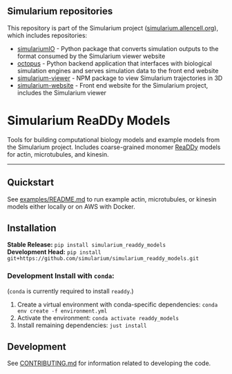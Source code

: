 ## Simularium repositories
This repository is part of the Simularium project ([simularium.allencell.org](https://simularium.allencell.org)), which includes repositories:
- [simulariumIO](https://github.com/simularium/simulariumio) - Python package that converts simulation outputs to the format consumed by the Simularium viewer website
- [octopus](https://github.com/simularium/octopus) - Python backend application that interfaces with biological simulation engines and serves simulation data to the front end website
- [simularium-viewer](https://github.com/simularium/simularium-viewer) - NPM package to view Simularium trajectories in 3D
- [simularium-website](https://github.com/simularium/simularium-website) - Front end website for the Simularium project, includes the Simularium viewer

# Simularium ReaDDy Models
Tools for building computational biology models and example models from the Simularium project. Includes coarse-grained monomer [ReaDDy](https://readdy.github.io/) models for actin, microtubules, and kinesin.

---

## Quickstart

See [examples/README.md](examples/README.md) to run example actin, microtubules, or kinesin models either locally or on AWS with Docker.

## Installation

**Stable Release:** `pip install simularium_readdy_models`<br>
**Development Head:** `pip install git+https://github.com/simularium/simularium_readdy_models.git`<br>

### Development Install with `conda`:

(`conda` is currently required to install `readdy`.)

1. Create a virtual environment with conda-specific dependencies: `conda env create -f environment.yml`
2. Activate the environment: `conda activate readdy_models`
3. Install remaining dependencies: `just install`

## Development

See [CONTRIBUTING.md](CONTRIBUTING.md) for information related to developing the code.


